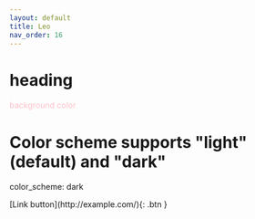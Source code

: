 ```yaml
---
layout: default
title: Leo
nav_order: 16
---
```


# heading

<span style="color:pink">background color </span>


# Color scheme supports "light" (default) and "dark"
color_scheme: dark

<span class="fs-8">
[Link button](http://example.com/){: .btn }
</span>
